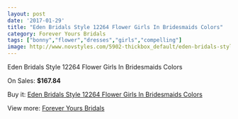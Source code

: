 ```yaml
---
layout: post
date: '2017-01-29'
title: "Eden Bridals Style 12264 Flower Girls In Bridesmaids Colors"
category: Forever Yours Bridals
tags: ["bonny","flower","dresses","girls","compelling"]
image: http://www.novstyles.com/5902-thickbox_default/eden-bridals-style-12264-flower-girls-in-bridesmaids-colors.jpg
---
```

Eden Bridals Style 12264 Flower Girls In Bridesmaids Colors

On Sales: **$167.84**
<a href="https://www.novstyles.com/en/forever-yours-bridals/3769-eden-bridals-style-12264-flower-girls-in-bridesmaids-colors.html"><amp-img layout="responsive" width="600" height="600" src="//www.novstyles.com/5902-thickbox_default/eden-bridals-style-12264-flower-girls-in-bridesmaids-colors.jpg" alt="Eden Bridals Style 12264 Flower Girls In Bridesmaids Colors 0" /></a>
<a href="https://www.novstyles.com/en/forever-yours-bridals/3769-eden-bridals-style-12264-flower-girls-in-bridesmaids-colors.html"><amp-img layout="responsive" width="600" height="600" src="//www.novstyles.com/5903-thickbox_default/eden-bridals-style-12264-flower-girls-in-bridesmaids-colors.jpg" alt="Eden Bridals Style 12264 Flower Girls In Bridesmaids Colors 1" /></a>

Buy it: [Eden Bridals Style 12264 Flower Girls In Bridesmaids Colors](https://www.novstyles.com/en/forever-yours-bridals/3769-eden-bridals-style-12264-flower-girls-in-bridesmaids-colors.html "Eden Bridals Style 12264 Flower Girls In Bridesmaids Colors")

View more: [Forever Yours Bridals](https://www.novstyles.com/en/20-forever-yours-bridals "Forever Yours Bridals")